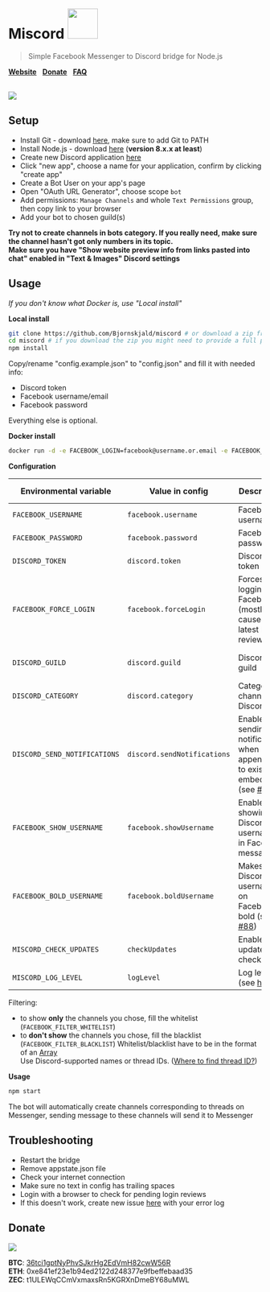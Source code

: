 # Miscord <img src="../gh-pages/img/icon.png" width="60">
> Simple Facebook Messenger to Discord bridge for Node.js

**[Website](https://miscord.js.org/)** &nbsp; **[Donate](#donate)** &nbsp; **[FAQ](../../wiki/faq)**

<br>

<a href="https://miscord.js.org/">
  <img src="../gh-pages/img/screenshot.png" style="max-width: 80%">
</a>

## Setup

- Install Git - download [here](https://git-scm.com/download/win), make sure to add Git to PATH
- Install Node.js - download [here](https://nodejs.org/en/download/) (**version 8.x.x at least**)
- Create new Discord application [here](https://discordapp.com/developers/applications/me)
- Click "new app", choose a name for your application, confirm by clicking "create app"
- Create a Bot User on your app's page
- Open "OAuth URL Generator", choose scope `bot`
- Add permissions: `Manage Channels` and whole `Text Permissions` group, then copy link to your browser
- Add your bot to chosen guild(s)

**Try not to create channels in bots category. If you really need, make sure the channel hasn't got only numbers in its topic.**  
**Make sure you have "Show website preview info from links pasted into chat" enabled in "Text & Images" Discord settings**

## Usage

*If you don't know what Docker is, use "Local install"*

**Local install**
```bash
git clone https://github.com/Bjornskjald/miscord # or download a zip from GitHub repo and extract it to folder of your choice
cd miscord # if you download the zip you might need to provide a full path, like C:\Users\User\Downloads\miscord-master
npm install
```

Copy/rename "config.example.json" to "config.json" and fill it with needed info:
- Discord token
- Facebook username/email
- Facebook password

Everything else is optional.

**Docker install**
```bash
docker run -d -e FACEBOOK_LOGIN=facebook@username.or.email -e FACEBOOK_PASSWORD=yourfacebookpass -e DISCORD_TOKEN=token Bjornskjald/miscord
``` 

**Configuration**

| Environmental variable |  Value in config  | Description | Optional | Default value |
| ---------------------- | ----------------- | ----------- | -------- | ------------- |
| `FACEBOOK_USERNAME` | `facebook.username` | Facebook username | :heavy_multiplication_x: | none |
| `FACEBOOK_PASSWORD` | `facebook.password` | Facebook password | :heavy_multiplication_x: | none |
| `DISCORD_TOKEN` | `discord.token` | Discord token | :heavy_multiplication_x: | none |
| `FACEBOOK_FORCE_LOGIN` | `facebook.forceLogin` | Forces logging in to Facebook (mostly caused by latest logins review) | :heavy_check_mark: | `false` |
| `DISCORD_GUILD` | `discord.guild` | Discord guild | :heavy_check_mark: | (first guild available) |
| `DISCORD_CATEGORY` | `discord.category` | Category of channels on Discord | :heavy_check_mark: | `messenger` |
| `DISCORD_SEND_NOTIFICATIONS` | `discord.sendNotifications` | Enables sending notifications when appending to existing embeds (see <a href="../../issues/71">#71</a>) | :heavy_check_mark: | `true` |
| `FACEBOOK_SHOW_USERNAME` | `facebook.showUsername` | Enables showing Discord username in Facebook messages | :heavy_check_mark: | `true` |
| `FACEBOOK_BOLD_USERNAME` | `facebook.boldUsername` | Makes all Discord usernames on Facebook bold (see <a href="../../issues/88">#88</a>) | :heavy_check_mark: | `false` |
| `MISCORD_CHECK_UPDATES` | `checkUpdates` | Enables update checking | :heavy_check_mark: | `true` |
| `MISCORD_LOG_LEVEL` | `logLevel` | Log level (see <a href="https://github.com/npm/npmlog#loglevelprefix-message-">here</a>) | :heavy_check_mark: | `info` |

Filtering:
- to show **only** the channels you chose, fill the whitelist (`FACEBOOK_FILTER_WHITELIST`)
- to **don't show** the channels you chose, fill the blacklist (`FACEBOOK_FILTER_BLACKLIST`)
Whitelist/blacklist have to be in the format of an [Array](https://developer.mozilla.org/en-US/docs/Web/JavaScript/Reference/Global_Objects/Array)  
Use Discord-supported names or thread IDs. ([Where to find thread ID?](../../wiki/faq#where-to-find-thread-id))


**Usage**
```bash
npm start
```

The bot will automatically create channels corresponding to threads on Messenger, sending message to these channels will send it to Messenger

## Troubleshooting

- Restart the bridge
- Remove appstate.json file
- Check your internet connection
- Make sure no text in config has trailing spaces
- Login with a browser to check for pending login reviews
- If this doesn't work, create new issue [here](../../issues) with your error log

## Donate

[![](https://www.paypalobjects.com/en_US/i/btn/btn_donateCC_LG.gif)](https://www.paypal.com/cgi-bin/webscr?cmd=_s-xclick&hosted_button_id=6MVRTWBXNH8J6)

**BTC**: <a href="bitcoin://36tci1gptNyPhvSJkrHg2EdVmH82cwW56R">36tci1gptNyPhvSJkrHg2EdVmH82cwW56R</a>  
**ETH**: 0xe841ef23e1b94ed2122d248377e9fbeffebaad35  
**ZEC**: t1ULEWqCCmVxmaxsRn5KGRXnDmeBY68uMWL
